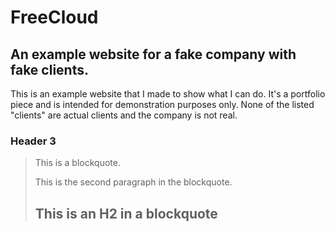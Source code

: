 FreeCloud
====================

An example website for a fake company with fake clients.
---------------------

This is an example website that I made to show what I can do. It's a portfolio piece and is intended for demonstration purposes only. None of the listed "clients" are actual clients and the company is not real.

### Header 3

> This is a blockquote.
> 
> This is the second paragraph in the blockquote.
>
> ## This is an H2 in a blockquote
